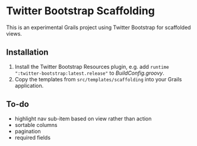 # Twitter Bootstrap Scaffolding

This is an experimental Grails project using Twitter Bootstrap for scaffolded views.

## Installation

1. Install the Twitter Bootstrap Resources plugin, e.g. add `runtime ":twitter-bootstrap:latest.release"` to _BuildConfig.groovy_.
2. Copy the templates from `src/templates/scaffolding` into your Grails application.

## To-do

* highlight nav sub-item based on view rather than action
* sortable columns
* pagination
* required fields